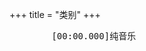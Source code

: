 +++
title = "类别"
+++

<link rel="stylesheet" href="../../css/APlayer.min.css">
<div id="aplayer">
	<pre class="aplayer-lrc-content">
        [00:00.000]纯音乐
    </pre>
</div>
<script src="../../js/APlayer.min.js"></script>

<script>
const ap = new APlayer({
    container: document.getElementById('aplayer'),
	fixed: false,
	mini: false,
	autoplay: false,
	theme: '#b7daff',
	loop: 'all',
	order: 'list',
	preload: 'auto',
	volume: 0.8,
    audio: [{
		name: 'White Magic',
		artist: 'Ujico Snail s house',
        //url: '../../music/White Magic-Ujico Snail s house.mp3',
		//cover: '../../music/White Magic-Ujico Snail s house.jpg',
		url: 'http://pop5orv74.bkt.clouddn.com/music/White%20Magic-Ujico%20Snail%20s%20house.mp3',
		cover: 'https://dev.tencent.com/u/YXL-76/p/academic-kickstart/git/raw/master/static/music/White%20Magic-Ujico%20Snail%20s%20house.jpg',
		mutex: true,
		listFolded: true,
    }],
	lrcType: 2,
});
</script>
